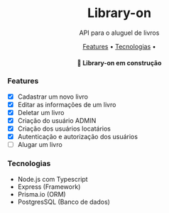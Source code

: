 <h1 align="center">Library-on</h1>
<p align="center">API para o aluguel de livros</p>

<p align="center">
 <a href="#features">Features</a> • 
 <a href="#tecnologias">Tecnologias</a> • 
</p>

<h4 align="center"> 
	🚧 Library-on em construção
</h4>

### Features

- [x] Cadastrar um novo livro
- [x] Editar as informações de um livro
- [x] Deletar um livro
- [x] Criação do usuário ADMIN
- [x] Criação dos usuários locatários
- [x] Autenticação e autorização dos usuários
- [ ] Alugar um livro

### Tecnologias

- Node.js com Typescript
- Express (Framework)
- Prisma.io (ORM)
- PostgresSQL (Banco de dados)
